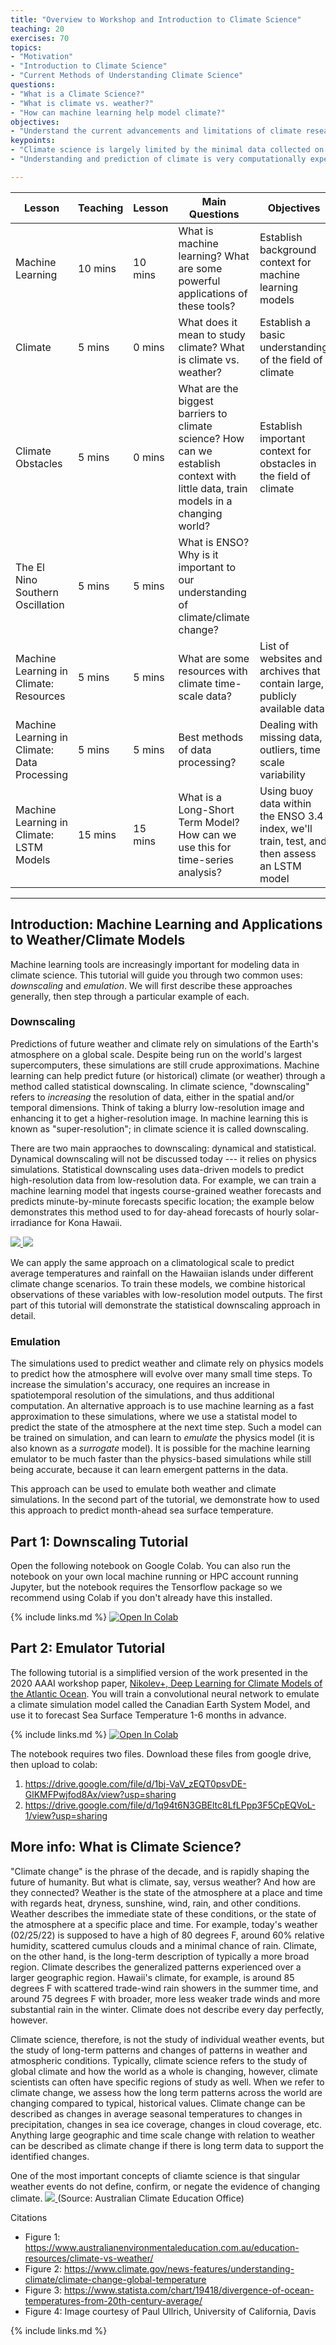 ```yaml
---
title: "Overview to Workshop and Introduction to Climate Science"
teaching: 20
exercises: 70
topics:
- "Motivation" 
- "Introduction to Climate Science"
- "Current Methods of Understanding Climate Science"
questions: 
- "What is a Climate Science?"
- "What is climate vs. weather?"
- "How can machine learning help model climate?"
objectives:
- "Understand the current advancements and limitations of climate research"
keypoints:
- "Climate science is largely limited by the minimal data collected on timescales necessary to assess long-scale patterns."
- "Understanding and prediction of climate is very computationally expensive and still very limited."

---
```


| Lesson        | Teaching | Lesson | Main Questions                  | Objectives                       |
| -----------   | -------- |------- |-------------------------------- |--------------------------------- |
| Machine Learning | 10 mins | 10 mins | What is machine learning? What are some powerful applications of these tools? | Establish background context for machine learning models| 
| Climate  | 5 mins | 0 mins | What does it mean to study climate? What is climate vs. weather? | Establish a basic understanding of the field of climate|
| Climate Obstacles | 5 mins | 0 mins | What are the biggest barriers to climate science? How can we establish context with little data, train models in a changing world? | Establish important context for obstacles in the field of climate|
| The El Nino Southern Oscillation | 5 mins | 5 mins | What is ENSO? Why is it important to our understanding of climate/climate change?| | 
| Machine Learning in Climate: Resources | 5 mins | 5 mins | What are some resources with climate time-scale data? | List of websites and archives that contain large, publicly available data|
| Machine Learning in Climate: Data Processing | 5 mins | 5 mins | Best methods of data processing? | Dealing with missing data, outliers, time scale variability|
| Machine Learning in Climate: LSTM Models | 15 mins | 15 mins | What is a Long-Short Term Model? How can we use this for time-series analysis?| Using buoy data within the ENSO 3.4 index, we'll train, test, and then assess an LSTM model |

---

## Introduction: Machine Learning and Applications to Weather/Climate Models
Machine learning tools are increasingly important for modeling data in climate science. This tutorial will guide you through two common uses: _downscaling_ and _emulation_. We will first describe these approaches generally, then step through a particular example of each.

### Downscaling
Predictions of future weather and climate rely on simulations of the Earth's atmosphere on a global scale. Despite being run on the world's largest supercomputers, these simulations are still crude approximations. Machine learning can help predict future (or historical) climate (or weather) through a method called statistical downscaling. In climate science, "downscaling" refers to _increasing_ the resolution of data, either in the spatial and/or temporal dimensions. Think of taking a blurry low-resolution image and enhancing it to get a higher-resolution image. In machine learning this is known as "super-resolution"; in climate science it is called downscaling.

There are two main appraoches to downscaling: dynamical and statistical. Dynamical downscaling will not be discussed today --- it relies on physics simulations. Statistical downscaling uses data-driven models to predict high-resolution data from low-resolution data. For example, we can train a machine learning model that ingests course-grained weather forecasts and predicts minute-by-minute forecasts specific location; the example below demonstrates this method used to for day-ahead forecasts of hourly solar-irradiance for Kona Hawaii.

<a href="{{ page.root }}/fig/01gfs_hawaii.png">
<img src="{{ page.root }}/fig/01gfs_hawaii.png"/>
</a>

<a href="{{ page.root }}/fig/01solar_forecast_kona.png">
<img src="{{ page.root }}/fig/01solar_forecast_kona.png"/>
</a>

We can apply the same approach on a climatological scale to predict average temperatures and rainfall on the Hawaiian islands under different climate change scenarios. To train these models, we combine historical observations of these variables with low-resolution model outputs. The first part of this tutorial will demonstrate the statistical downscaling approach in detail.

### Emulation
The simulations used to predict weather and climate rely on physics models to predict how the atmosphere will evolve over many small time steps. To increase the simulation's accuracy, one requires an increase in spatiotemporal resolution of the simulations, and thus additional computation. An alternative approach is to use machine learning as a fast approximation to these simulations, where we use a statistal model to predict the state of the atmosphere at the next time step. Such a model can be trained on simulation, and can learn to _emulate_ the physics model (it is also known as a _surrogate_ model). It is possible for the machine learning emulator to be much faster than the physics-based simulations while still being accurate, because it can learn emergent patterns in the data. 

This approach can be used to emulate both weather and climate simulations. In the second part of the tutorial, we demonstrate how to used this approach to predict month-ahead sea surface temperature. 

## Part 1: Downscaling Tutorial

Open the following notebook on Google Colab. You can also run the notebook on your own local machine running or HPC account running Jupyter, but the notebook requires the Tensorflow package so we recommend using Colab if you don't already have this installed.

{% include links.md %}
[![Open In Colab](https://colab.research.google.com/assets/colab-badge.svg)](https://colab.research.google.com/drive/1AUIlFg4bdk5dQatek4pMnC1jIhJj9mqG?usp=sharing)

## Part 2: Emulator Tutorial

The following tutorial is a simplified version of the work presented in the 2020 AAAI workshop paper, <a href="https://par.nsf.gov/servlets/purl/10273992">Nikolev+, Deep Learning for Climate Models of the Atlantic Ocean</a>. You will train a convolutional neural network to emulate a climate simulation model called the Canadian Earth System Model, and use it to forecast Sea Surface Temperature 1-6 months in advance. 

{% include links.md %}
[![Open In Colab](https://colab.research.google.com/assets/colab-badge.svg)](https://colab.research.google.com/drive/1fzc3lrkVSdhhkRAmwG82hjZbzQRbQhLy)

The notebook requires two files. Download these files from google drive, then upload to colab:
1. https://drive.google.com/file/d/1bj-VaV_zEQT0psvDE-GlKMFPwjfod8Ax/view?usp=sharing
1. https://drive.google.com/file/d/1q94t6N3GBEltc8LfLPpp3F5CpEQVoL-1/view?usp=sharing

## More info: What is Climate Science?
"Climate change" is the phrase of the decade, and is rapidly shaping the future of humanity. But what is climate, say, versus weather? And how are they connected? Weather is the state of the atmosphere at a place and time with regards heat, dryness, sunshine, wind, rain, and other conditions. Weather describes the immediate state of these conditions, or the state of the atmosphere at a specific place and time. For example, today's weather (02/25/22) is supposed to have a high of 80 degrees F, around 60% relative humidity, scattered cumulus clouds and a minimal chance of rain. Climate, on the other hand, is the long-term description of typically a more broad region. Climate describes the generalized patterns experienced over a larger geographic region. Hawaii's climate, for example, is around 85 degrees F with scattered trade-wind rain showers in the summer time, and around 75 degrees F with broader, more less weaker trade winds and more substantial rain in the winter. Climate does not describe every day perfectly, however. 

Climate science, therefore, is not the study of individual weather events, but the study of long-term patterns and changes of patterns in weather and atmospheric conditions. Typically, climate science refers to the study of global climate and how the world as a whole is changing, however, climate scientists can often have specific regions of study as well. When we refer to climate change, we assess how the long term patterns across the world are changing compared to typical, historical values. Climate change can be described as changes in average seasonal temperatures to changes in precipitation, changes in sea ice coverage, changes in cloud coverage, etc. Anything large geographic and time scale change with relation to weather can be described as climate change if there is long term data to support the identified changes. 

One of the most important concepts of cliamte science is that singular weather events do not define, confirm, or negate the evidence of changing climate. 
<a href="{{ page.root }}/fig/01climatevsweather.jpg">
 <img src="{{ page.root }}/fig/01climatevsweather.jpg"/>
</a>
(Source: Australian Climate Education Office) 






Citations
- Figure 1: https://www.australianenvironmentaleducation.com.au/education-resources/climate-vs-weather/
- Figure 2: https://www.climate.gov/news-features/understanding-climate/climate-change-global-temperature
- Figure 3: https://www.statista.com/chart/19418/divergence-of-ocean-temperatures-from-20th-century-average/
- Figure 4: Image courtesy of Paul Ullrich, University of California, Davis

{% include links.md %}
